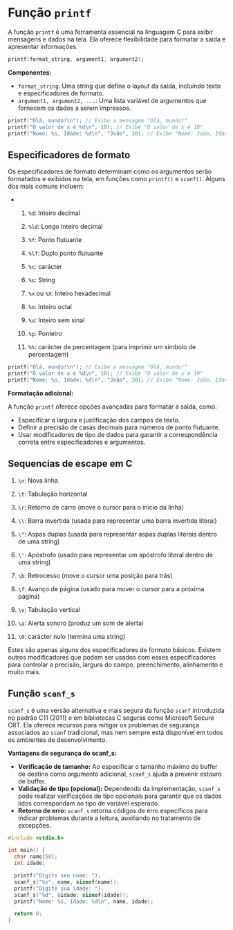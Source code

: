 # Função `printf`

A função `printf` é uma ferramenta essencial na linguagem C para exibir mensagens e dados na tela. Ela oferece flexibilidade para formatar a saída e apresentar informações.

```c
printf(format_string, argument1, argument2);
```

**Componentes:**

- `format_string`: Uma string que define o layout da saída, incluindo texto e especificadores de formato.
- `argument1, argument2, ...`: Uma lista variável de argumentos que fornecem os dados a serem impressos.

```c
printf("Olá, mundo!\n"); // Exibe a mensagem "Olá, mundo!"
printf("O valor de x é %d\n", 10); // Exibe "O valor de x é 10"
printf("Nome: %s, Idade: %d\n", "João", 30); // Exibe "Nome: João, Idade: 30"
```

## Especificadores de formato

Os especificadores de formato determinam como os argumentos serão formatados e exibidos na tela, em funções como `printf()` e `scanf()`. Alguns dos mais comuns incluem:

- 1. `%d`: Inteiro decimal
  
  2. `%ld`: Longo inteiro decimal
  
  3. `%f`: Ponto flutuante
  
  4. `%lf`: Duplo ponto flutuante
  
  5. `%c`: carácter
  
  6. `%s`: String
  
  7. `%x` ou `%X`: Inteiro hexadecimal
  
  8. `%o`: Inteiro octal
  
  9. `%u`: Inteiro sem sinal
  
  10. `%p`: Ponteiro
  
  11. `%%`: carácter de percentagem (para imprimir um símbolo de percentagem)

```c
printf("Olá, mundo!\n"); // Exibe a mensagem "Olá, mundo!"
printf("O valor de x é %d\n", 10); // Exibe "O valor de x é 10"
printf("Nome: %s, Idade: %d\n", "João", 30); // Exibe "Nome: João, Idade: 30"
```

**Formatação adicional:**

A função `printf` oferece opções avançadas para formatar a saída, como:

- Especificar a largura e justificação dos campos de texto.
- Definir a precisão de casas decimais para números de ponto flutuante.
- Usar modificadores de tipo de dados para garantir a correspondência correta entre especificadores e argumentos.

## Sequencias de escape em C

1. `\n`: Nova linha

2. `\t`: Tabulação horizontal

3. `\r`: Retorno de carro (move o cursor para o início da linha)

4. `\\`: Barra invertida (usada para representar uma barra invertida literal)

5. `\"`: Aspas duplas (usada para representar aspas duplas literais dentro de uma string)

6. `\'`: Apóstrofo (usado para representar um apóstrofo literal dentro de uma string)

7. `\b`: Retrocesso (move o cursor uma posição para trás)

8. `\f`: Avanço de página (usado para mover o cursor para a próxima página)

9. `\v`: Tabulação vertical

10. `\a`: Alerta sonoro (produz um som de alerta)

11. `\0`: carácter nulo (termina uma string)

Estes são apenas alguns dos especificadores de formato básicos. Existem outros modificadores que podem ser usados com esses especificadores para controlar a precisão, largura do campo, preenchimento, alinhamento e muito mais.

## Função `scanf_s`

`scanf_s` é uma versão alternativa e mais segura da função `scanf` introduzida no padrão C11 (2011) e em bibliotecas C seguras como Microsoft Secure CRT. Ela oferece recursos para mitigar os problemas de segurança associados ao `scanf` tradicional, mas nem sempre está disponível em todos os ambientes de desenvolvimento.

**Vantagens de segurança do scanf_s:**

- **Verificação de tamanho:** Ao especificar o tamanho máximo do buffer de destino como argumento adicional, `scanf_s` ajuda a prevenir estouro de buffer.
- **Validação de tipo (opcional):** Dependendo da implementação, `scanf_s` pode realizar verificações de tipo opcionais para garantir que os dados lidos correspondam ao tipo de variável esperado.
- **Retorno de erro:** `scanf_s` retorna códigos de erro específicos para indicar problemas durante a leitura, auxiliando no tratamento de excepções.

```c
#include <stdio.h>

int main() {
  char name[50];
  int idade;

  printf("Digite seu nome: ");
  scanf_s("%s", nome, sizeof(name));
  printf("Digite sua idade: ");
  scanf_s("%d", &idade, sizeof(idade));
  printf("Nome: %s, Idade: %d\n", name, idade);

  return 0;
}
```
